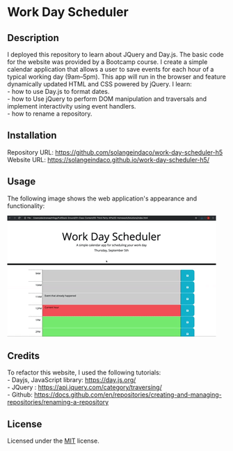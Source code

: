# Work Day Scheduler

## Description

I deployed this repository to learn about JQuery and Day.js. The basic code for the website was provided by a Bootcamp course. I create a simple calendar application that allows a user to save events for each hour of a typical working day (9am–5pm). This app will run in the browser and feature dynamically updated HTML and CSS powered by jQuery.
I learn:     
    - how to use Day.js to format dates.             
    - how to Use jQuery to perform DOM manipulation and traversals and implement interactivity using event handlers.      
    - how to rename a repository.   

## Installation

Repository URL: https://github.com/solangeindaco/work-day-scheduler-h5  
Website URL:  https://solangeindaco.github.io/work-day-scheduler-h5/

## Usage

The following image shows the web application's appearance and functionality:

![A user clicks on slots on the color-coded calendar and edits the events.](./assets/05-third-party-apis-homework-demo.gif)


## Credits

To refactor this website, I used the following tutorials:  
    - Dayjs, JavaScript library: https://day.js.org/    
    - JQuery : https://api.jquery.com/category/traversing/    
    - Github: https://docs.github.com/en/repositories/creating-and-managing-repositories/renaming-a-repository    

## License

Licensed under the [MIT](LICENSE) license.

